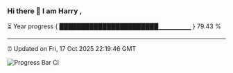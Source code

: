 ### Hi there 👋 I am Harry , 

⏳ Year progress { ███████████████████████▁▁▁▁▁▁▁ } 79.43 %

---

⏰ Updated on Fri, 17 Oct 2025 22:19:46 GMT

![Progress Bar CI](https://github.com/duykhang68/duykhang68/workflows/Progress%20Bar%20CI/badge.svg)
